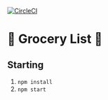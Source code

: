 [![CircleCI](https://circleci.com/gh/cortl/grocery-list-frontend.svg?style=svg)](https://circleci.com/gh/cortl/grocery-list-frontend)

# 🍎 Grocery List  🍞 

## Starting
1. `npm install`
2. `npm start`
